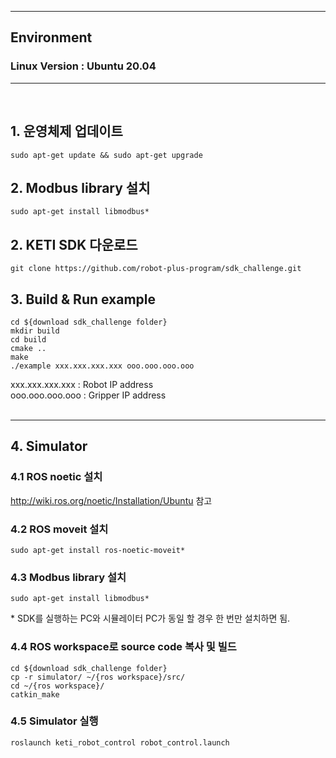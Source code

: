 ***

## Environment

### Linux Version : Ubuntu 20.04

***

<br>

## 1. 운영체제 업데이트
~~~
sudo apt-get update && sudo apt-get upgrade
~~~

## 2. Modbus library 설치
~~~
sudo apt-get install libmodbus*
~~~

## 2. KETI SDK 다운로드
~~~
git clone https://github.com/robot-plus-program/sdk_challenge.git
~~~

## 3. Build & Run example
~~~
cd ${download sdk_challenge folder}
mkdir build
cd build
cmake ..
make
./example xxx.xxx.xxx.xxx ooo.ooo.ooo.ooo
~~~
xxx.xxx.xxx.xxx : Robot IP address <br>
ooo.ooo.ooo.ooo : Gripper IP address <br><br>

***
## 4. Simulator
### 4.1 ROS noetic 설치<br>
http://wiki.ros.org/noetic/Installation/Ubuntu 참고
<br>

### 4.2 ROS moveit 설치
~~~
sudo apt-get install ros-noetic-moveit*
~~~

### 4.3 Modbus library 설치
~~~
sudo apt-get install libmodbus*
~~~
\* SDK를 실행하는 PC와 시뮬레이터 PC가 동일 할 경우 한 번만 설치하면 됨.

### 4.4 ROS workspace로 source code 복사 및 빌드
~~~
cd ${download sdk_challenge folder}
cp -r simulator/ ~/{ros workspace}/src/
cd ~/{ros workspace}/
catkin_make
~~~

### 4.5 Simulator 실행
~~~
roslaunch keti_robot_control robot_control.launch
~~~